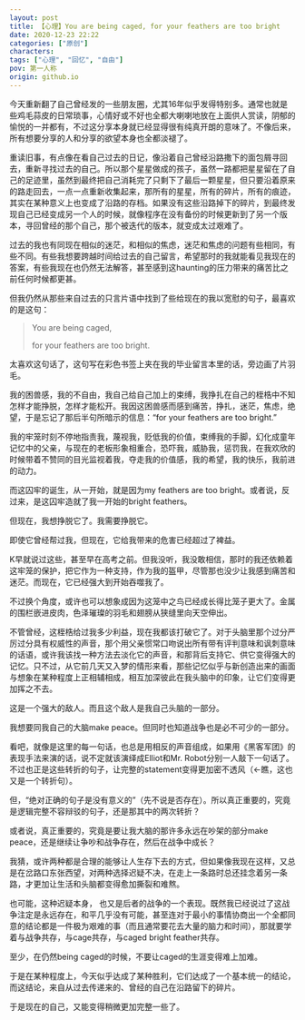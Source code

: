 ```yaml
---
layout: post
title: 【心理】You are being caged, for your feathers are too bright
date: 2020-12-23 22:22
categories: ["原创"]
characters: 
tags: ["心理", "回忆", "自由"]
pov: 第一人称
origin: github.io
---
```


今天重新翻了自己曾经发的一些朋友圈，尤其16年似乎发得特别多。通常也就是些鸡毛蒜皮的日常琐事，心情好或不好也全都大喇喇地放在上面供人赏读，阴郁的愉悦的一并都有，不过这分享本身就已经显得很有纯真开朗的意味了。不像后来，所有想要分享的人和分享的欲望本身也全都淡褪了。

重读旧事，有点像在看自己过去的日记，像沿着自己曾经沿路撒下的面包屑寻回去，重新寻找过去的自己。所以那个星星做成的孩子，虽然一路都把星星留在了自己的足迹里，虽然到最终把自己消耗完了只剩下了最后一颗星星，但只要沿着原来的路走回去，一点一点重新收集起来，那所有的星星，所有的碎片，所有的痕迹，其实在某种意义上也变成了沿路的存档。如果没有这些沿路掉下的碎片，到最终发现自己已经变成另一个人的时候，就像程序在没有备份的时候更新到了另一个版本，寻回曾经的那个自己，那个被迭代的版本，就变成太过艰难了。

过去的我也有同现在相似的迷茫，和相似的焦虑，迷茫和焦虑的问题有些相同，有些不同。有些我想要跨越时间给过去的自己留言，希望那时的我就能看见我现在的答案，有些我现在也仍然无法解答，甚至感到这haunting的压力带来的痛苦比之前任何时候都更甚。

但我仍然从那些来自过去的只言片语中找到了些给现在的我以宽慰的句子，最喜欢的是这句：

> You are being caged,
>
> for your feathers are too bright.

太喜欢这句话了，这句写在彩色书签上夹在我的毕业留言本里的话，旁边画了片羽毛。

我的困兽感，我的不自由，我自己给自己加上的束缚，我挣扎在自己的桎梏中不知怎样才能挣脱，怎样才能松开。我因这困兽感而感到痛苦，挣扎，迷茫，焦虑，绝望，于是忘记了那后半句所暗示的信息：“for your feathers are too bright.”

我的牢笼时刻不停地指责我，蔑视我，贬低我的价值，束缚我的手脚，幻化成童年记忆中的父亲，与现在的老板形象相重合，恐吓我，威胁我，惩罚我，在我欢欣的时候带着不赞同的目光监视着我，夺走我的价值感，我的希望，我的快乐，我前进的动力。

而这囚牢的诞生，从一开始，就是因为my feathers are too bright。或者说，反过来，是这囚牢造就了我一开始的bright feathers。

但现在，我想挣脱它了。我需要挣脱它。

即使它曾经帮过我，但现在，它给我带来的危害已经超过了裨益。

K早就说过这些，甚至早在高考之前。但我没听，我没敢相信，那时的我还依赖着这牢笼的保护，把它作为一种支持，作为我的盔甲，尽管那也没少让我感到痛苦和迷茫。而现在，它已经强大到开始吞噬我了。

不过换个角度，或许也可以想象成因为这笼中之鸟已经成长得比笼子更大了。金属的围栏嵌进皮肉，色泽璀璨的羽毛和翅膀从狭缝里向天空伸出。

不管曾经，这桎梏给过我多少利益，现在我都该打破它了。对于头脑里那个过分严厉过分具有权威性的声音，那个用父亲惯常口吻说出所有带有评判意味和讽刺意味的话语，或许我该找一种方法去淡化它的声音，和那背后支持它、供它变得强大的记忆。只不过，从它前几天又入梦的情形来看，那些记忆似乎与新创造出来的画面与想象在某种程度上正相辅相成，相互加深彼此在我头脑中的印象，让它们变得更加挥之不去。

这是一个强大的敌人。而且这个敌人是我自己头脑的一部分。

我想要同我自己的大脑make peace。但同时也知道战争也是必不可少的一部分。

看吧，就像是这里的每一句话，也总是用相反的声音组成，如果用《黑客军团》的表现手法来演的话，说不定就该演绎成Elliot和Mr. Robot分别一人敲下一句话了。不过也正是这些转折的句子，让完整的statement变得更加密不透风（←瞧，这也又是一个转折句）。

但，“绝对正确的句子是没有意义的”（先不说是否存在）。所以真正重要的，究竟是逻辑完整不容辩驳的句子，还是那其中的两次转折？

或者说，真正重要的，究竟是要让我大脑的那许多永远在吵架的部分make peace，还是继续让争吵和战争存在，然后在战争中成长？

我猜，或许两种都是合理的能够让人生存下去的方式，但如果像我现在这样，又总是在岔路口东张西望，对两种选择迟疑不决，在走上一条路时总还挂念着另一条路，才更加让生活和头脑都变得愈加撕裂和难熬。

也可能，这种迟疑本身， 也又是后者的战争的一个表现。既然我已经说过了这战争注定是永远存在，和平几乎没有可能，甚至连对于最小的事情协商出一个全都同意的结论都是一件极为艰难的事（而且通常要花去大量的脑力和时间），那就要学着与战争共存，与cage共存，与caged bright feather共存。

至少，在仍然being caged的时候，不要让caged的生涯变得难上加难。

于是在某种程度上，今天似乎达成了某种胜利，它们达成了一个基本统一的结论，而这结论，来自从过去传递来的、曾经的自己在沿路留下的碎片。

于是现在的自己，又能变得稍微更加完整一些了。
